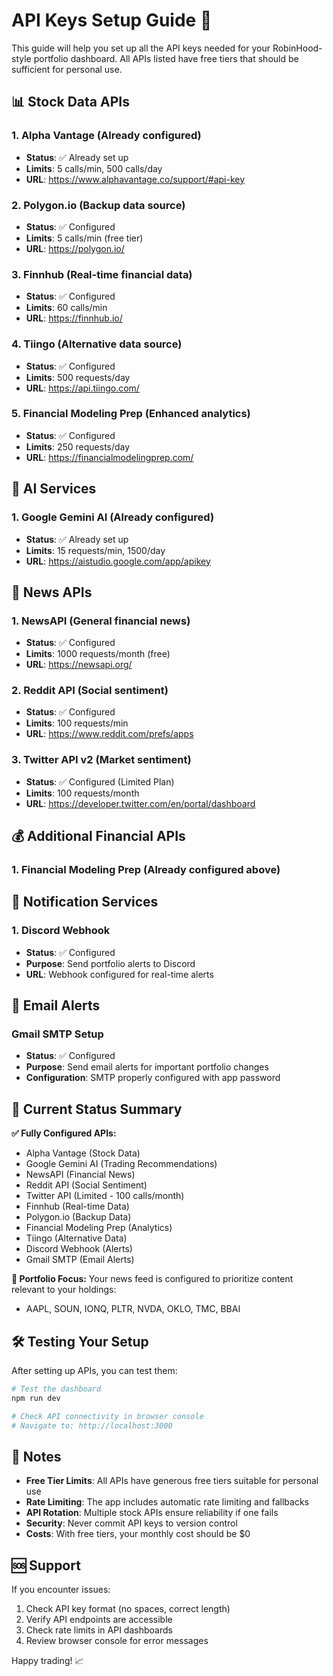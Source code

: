 # API Keys Setup Guide 🔑

This guide will help you set up all the API keys needed for your RobinHood-style portfolio dashboard. All APIs listed have free tiers that should be sufficient for personal use.

## 📊 Stock Data APIs

### 1. Alpha Vantage (Already configured)
- **Status**: ✅ Already set up
- **Limits**: 5 calls/min, 500 calls/day
- **URL**: https://www.alphavantage.co/support/#api-key

### 2. Polygon.io (Backup data source)
- **Status**: ✅ Configured
- **Limits**: 5 calls/min (free tier)
- **URL**: https://polygon.io/

### 3. Finnhub (Real-time financial data)
- **Status**: ✅ Configured
- **Limits**: 60 calls/min
- **URL**: https://finnhub.io/

### 4. Tiingo (Alternative data source)
- **Status**: ✅ Configured
- **Limits**: 500 requests/day
- **URL**: https://api.tiingo.com/

### 5. Financial Modeling Prep (Enhanced analytics)
- **Status**: ✅ Configured
- **Limits**: 250 requests/day
- **URL**: https://financialmodelingprep.com/

## 🤖 AI Services

### 1. Google Gemini AI (Already configured)
- **Status**: ✅ Already set up
- **Limits**: 15 requests/min, 1500/day
- **URL**: https://aistudio.google.com/app/apikey

## 📰 News APIs

### 1. NewsAPI (General financial news)
- **Status**: ✅ Configured
- **Limits**: 1000 requests/month (free)
- **URL**: https://newsapi.org/

### 2. Reddit API (Social sentiment)
- **Status**: ✅ Configured
- **Limits**: 100 requests/min
- **URL**: https://www.reddit.com/prefs/apps

### 3. Twitter API v2 (Market sentiment)
- **Status**: ✅ Configured (Limited Plan)
- **Limits**: 100 requests/month
- **URL**: https://developer.twitter.com/en/portal/dashboard

## 💰 Additional Financial APIs

### 1. Financial Modeling Prep (Already configured above)

## 🔔 Notification Services

### 1. Discord Webhook
- **Status**: ✅ Configured
- **Purpose**: Send portfolio alerts to Discord
- **URL**: Webhook configured for real-time alerts

## 📧 Email Alerts

### Gmail SMTP Setup
- **Status**: ✅ Configured
- **Purpose**: Send email alerts for important portfolio changes
- **Configuration**: SMTP properly configured with app password

## 🚀 Current Status Summary

**✅ Fully Configured APIs:**
- Alpha Vantage (Stock Data)
- Google Gemini AI (Trading Recommendations)
- NewsAPI (Financial News)
- Reddit API (Social Sentiment)
- Twitter API (Limited - 100 calls/month)
- Finnhub (Real-time Data)
- Polygon.io (Backup Data)
- Financial Modeling Prep (Analytics)
- Tiingo (Alternative Data)
- Discord Webhook (Alerts)
- Gmail SMTP (Email Alerts)

**🎯 Portfolio Focus:**
Your news feed is configured to prioritize content relevant to your holdings:
- AAPL, SOUN, IONQ, PLTR, NVDA, OKLO, TMC, BBAI

## 🛠️ Testing Your Setup

After setting up APIs, you can test them:

```bash
# Test the dashboard
npm run dev

# Check API connectivity in browser console
# Navigate to: http://localhost:3000
```

## 📝 Notes

- **Free Tier Limits**: All APIs have generous free tiers suitable for personal use
- **Rate Limiting**: The app includes automatic rate limiting and fallbacks
- **API Rotation**: Multiple stock APIs ensure reliability if one fails
- **Security**: Never commit API keys to version control
- **Costs**: With free tiers, your monthly cost should be $0

## 🆘 Support

If you encounter issues:
1. Check API key format (no spaces, correct length)
2. Verify API endpoints are accessible
3. Check rate limits in API dashboards
4. Review browser console for error messages

Happy trading! 📈

